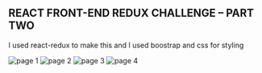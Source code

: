 REACT FRONT-END REDUX CHALLENGE – PART TWO
-----------------------------------------------------

I used react-redux to make this and I used boostrap and css for styling

![page 1](https://user-images.githubusercontent.com/91059058/171021769-747b3500-9441-4fd4-9066-c3f8b3cdd2ae.PNG)
![page 2](https://user-images.githubusercontent.com/91059058/171021779-ad6058bb-9df7-4311-a08d-eea8470093f4.PNG)
![page 3](https://user-images.githubusercontent.com/91059058/171021789-7570e159-98e2-4973-b4ba-c3380a5c1561.PNG)
![page 4](https://user-images.githubusercontent.com/91059058/171021798-0dc87c79-0d36-4245-8c40-5bf2732a198a.PNG)
